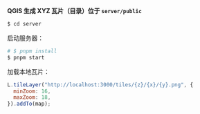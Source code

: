 **QGIS 生成 XYZ 瓦片（目录）位于 `server/public`**

```bash
$ cd server
```

启动服务器：

```bash
# $ pnpm install
$ pnpm start
```

加载本地瓦片：

```js
L.tileLayer("http://localhost:3000/tiles/{z}/{x}/{y}.png", {
  minZoom: 16,
  maxZoom: 18,
}).addTo(map);
```
